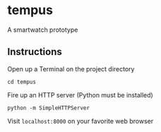 # tempus

A smartwatch prototype

## Instructions

Open up a Terminal on the project directory
```
cd tempus
```

Fire up an HTTP server (Python must be installed)
```
python -m SimpleHTTPServer
```

Visit `localhost:8000` on your favorite web browser

